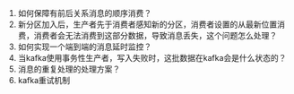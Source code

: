 1. 如何保障有前后关系消息的顺序消费？
2. 新分区加入后，生产者先于消费者感知新的分区，消费者设置的从最新位置消费，消费者会无法消费到这部分数据，导致消息丢失，这个问题怎么处理？
3. 如何实现一个端到端的消息延时监控？
4. 当kafka使用事务性生产者，写入失败时，这批数据在kafka会是什么状态的？
5. 消息的重复处理的处理方案？
6. kafka重试机制